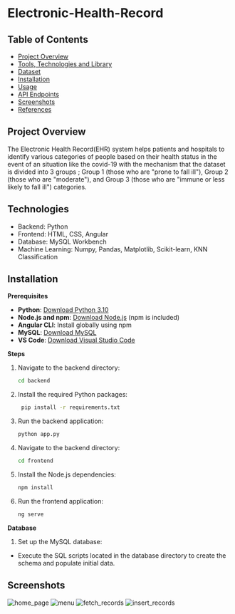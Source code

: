 # Electronic-Health-Record

## Table of Contents

- [Project Overview](#projectoverview)
- [Tools, Technologies and Library](#ToolsTechnologiesLibrary)
- [Dataset](#Dataset)
- [Installation](#installation)
- [Usage](#usage)
- [API Endpoints](#apiendpoints)
- [Screenshots](#screenshots)
- [References](#references)

## Project Overview

The Electronic Health Record(EHR) system helps patients and hospitals to identify various categories of people based on their health status in the event of an situation like the covid-19 with the mechanism that the dataset is divided into 3 groups ; Group 1 (those who are "prone to fall ill"), Group 2 (those who are "moderate"), and Group 3 (those who are "immune or less likely to fall ill") categories.

## Technologies

- Backend: Python
- Frontend: HTML, CSS, Angular
- Database: MySQL Workbench
- Machine Learning: Numpy, Pandas, Matplotlib, Scikit-learn, KNN Classification

## Installation

**Prerequisites**
- **Python**: [Download Python 3.10](https://www.python.org/downloads/)
- **Node.js and npm**: [Download Node.js](https://nodejs.org/) (npm is included)
- **Angular CLI**: Install globally using npm
- **MySQL**: [Download MySQL](https://dev.mysql.com/downloads/installer/)
- **VS Code**: [Download Visual Studio Code](https://code.visualstudio.com/download)

**Steps**

1. Navigate to the backend directory:
   ```sh
   cd backend

2. Install the required Python packages:
   ```sh
    pip install -r requirements.txt

3. Run the backend application:
   ```sh
   python app.py

4. Navigate to the backend directory:
   ```sh
   cd frontend

5. Install the Node.js dependencies:
   ```sh
   npm install

6. Run the frontend application:
   ```sh
   ng serve

**Database**

1. Set up the MySQL database:
- Execute the SQL scripts located in the database directory to create the schema and populate initial data.


## Screenshots

![home_page](https://github.com/deep1020/Electronic-Health-Record/assets/114463998/0efea702-bf7d-417c-969a-187e1b1d5c75)
![menu](https://github.com/deep1020/Electronic-Health-Record/assets/114463998/9efb12a4-f8cd-4eab-abc6-284c56bd02f0)
![fetch_records](https://github.com/deep1020/Electronic-Health-Record/assets/114463998/1aaf70f5-67a4-4498-9733-09ed1c6f071b)
![insert_records](https://github.com/deep1020/Electronic-Health-Record/assets/114463998/9ddc8069-1581-472a-adb3-c298d637e7d6)





